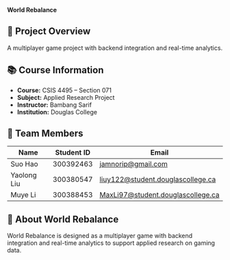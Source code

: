 
**World Rebalance**

## 📌 Project Overview
A multiplayer game project with backend integration and real-time analytics.

## 📚 Course Information
- **Course:** CSIS 4495 – Section 071  
- **Subject:** Applied Research Project  
- **Instructor:** Bambang Sarif  
- **Institution:** Douglas College  

## 👥 Team Members
| Name        | Student ID  | Email                              |
|-------------|-------------|------------------------------------|
| Suo Hao     | 300392463   | jamnorip@gmail.com                 |
| Yaolong Liu | 300380547   | liuy122@student.douglascollege.ca  |
| Muye Li     | 300388453   | MaxLi97@student.douglascollege.ca  |

## 📝 About World Rebalance
World Rebalance is designed as a multiplayer game with backend integration and real-time analytics to support applied research on gaming data.











